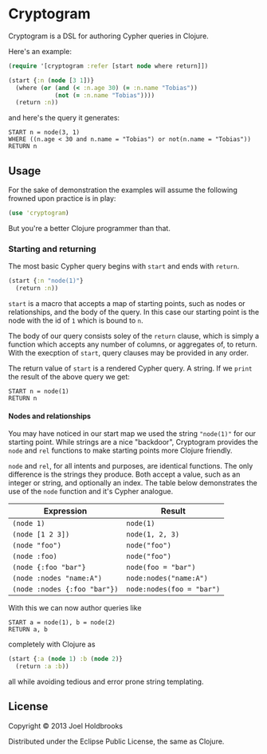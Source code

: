 # Cryptogram

Cryptogram is a DSL for authoring Cypher queries in Clojure.

Here's an example:

```clojure
(require '[cryptogram :refer [start node where return]])

(start {:n (node [3 1])}
  (where (or (and (< :n.age 30) (= :n.name "Tobias"))
             (not (= :n.name "Tobias"))))
  (return :n))
```

and here's the query it generates:

```
START n = node(3, 1)
WHERE ((n.age < 30 and n.name = "Tobias") or not(n.name = "Tobias"))
RETURN n
```

## Usage

For the sake of demonstration the examples will assume the following
frowned upon practice is in play:

```clojure
(use 'cryptogram)
```

But you're a better Clojure programmer than that.

### Starting and returning 

The most basic Cypher query begins with `start` and ends with
`return`.

```clojure
(start {:n "node(1)"}
  (return :n))
```

`start` is a macro that accepts a map of starting points, such as
nodes or relationships, and the body of the query. In this case our
starting point is the node with the id of `1` which is bound to `n`.

The body of our query consists soley of the `return` clause, which is
simply a function which accepts any number of columns, or aggregates
of, to return. With the execption of `start`, query clauses may be
provided in any order.

The return value of `start` is a rendered Cypher query. A string.
If we `print` the result of the above query we get:

```
START n = node(1)
RETURN n
```

#### Nodes and relationships

You may have noticed in our start map we used the string `"node(1)"`
for our starting point. While strings are a nice "backdoor",
Cryptogram provides the `node` and `rel` functions to make starting
points more Clojure friendly.

`node` and `rel`, for all intents and purposes, are identical
functions. The only difference is the strings they produce. Both
accept a value, such as an integer or string, and optionally an index.
The table below demonstrates the use of the `node` function and it's
Cypher analogue.

Expression                   | Result                    
-----------------------------|---------------------------
`(node 1)`                   | `node(1)`                 
`(node [1 2 3])`             | `node(1, 2, 3)`           
`(node "foo")`               | `node("foo")`             
`(node :foo)`                | `node("foo")`             
`(node {:foo "bar"}`         | `node(foo = "bar")`       
`(node :nodes "name:A")`     | `node:nodes("name:A")`    
`(node :nodes {:foo "bar"})` | `node:nodes(foo = "bar")` 

With this we can now author queries like 

```
START a = node(1), b = node(2)
RETURN a, b
```

completely with Clojure as

```clojure
(start {:a (node 1) :b (node 2)}
  (return :a :b))
```

all while avoiding tedious and error prone string templating.

## License

Copyright © 2013 Joel Holdbrooks

Distributed under the Eclipse Public License, the same as Clojure.

